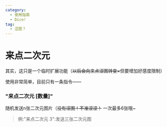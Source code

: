 ```yaml
---
category:
  - 使用指南
  - Dice!
tag:
  - 涩图？
---
```


# 来点二次元

其实，这只是一个临时扩展功能（~~以后会向来点涩图转变×~~但要增加好感度限制）

使用非常简单，目前只有一条指令——

### "来点二次元 [数量]"

随机发送n张二次元图片（~~没有涩图！不准涩涩！~~ 一次最多6张哦~

> 例:"来点二次元 3":发送三张二次元图
